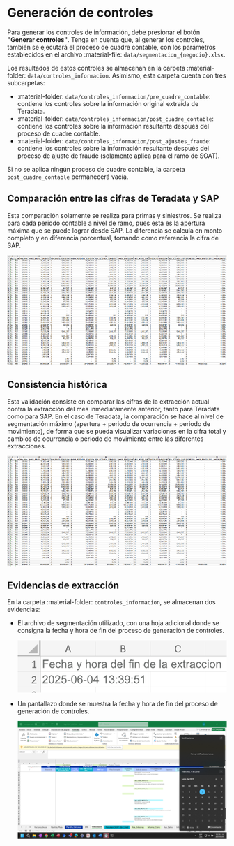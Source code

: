 # Generación de controles

Para generar los controles de información, debe presionar el botón **"Generar controles"**. Tenga en cuenta que, al generar los controles, también se ejecutará el proceso de cuadre contable, con los parámetros establecidos en el archivo :material-file: `data/segmentacion_{negocio}.xlsx`.

Los resultados de estos controles se almacenan en la carpeta :material-folder: `data/controles_informacion`. Asimismo, esta carpeta cuenta con tres subcarpetas:

- :material-folder: `data/controles_informacion/pre_cuadre_contable`: contiene los controles sobre la información original extraída de Teradata.
- :material-folder: `data/controles_informacion/post_cuadre_contable`: contiene los controles sobre la información resultante después del proceso de cuadre contable.
- :material-folder: `data/controles_informacion/post_ajustes_fraude`: contiene los controles sobre la información resultante después del proceso de ajuste de fraude (solamente aplica para el ramo de SOAT).

Si no se aplica ningún proceso de cuadre contable, la carpeta `post_cuadre_contable` permanecerá vacía.

## Comparación entre las cifras de Teradata y SAP

Esta comparación solamente se realiza para primas y siniestros. Se realiza para cada periodo contable a nivel de ramo, pues esta es la apertura máxima que se puede lograr desde SAP. La diferencia se calcula en monto completo y en diferencia porcentual, tomando como referencia la cifra de SAP.

![Comparación entre Teradata y SAP.](assets/tera_vs_sap.png)

## Consistencia histórica

Esta validación consiste en comparar las cifras de la extracción actual contra la extracción del mes inmediatamente anterior, tanto para Teradata como para SAP. En el caso de Teradata, la comparación se hace al nivel de segmentación máximo (apertura + periodo de ocurrencia + periodo de movimiento), de forma que se pueda visualizar variaciones en la cifra total y cambios de ocurrencia o periodo de movimiento entre las diferentes extracciones.

![Validación de consistencia histórica.](assets/tera_vs_sap.png)

## Evidencias de extracción

En la carpeta :material-folder: `controles_informacion`, se almacenan dos evidencias:

- El archivo de segmentación utilizado, con una hoja adicional donde se consigna la fecha y hora de fin del proceso de generación de controles.

    ![Hoja de Excel con fecha y hora.](assets/evidencia_fecha_hora.png)

- Un pantallazo donde se muestra la fecha y hora de fin del proceso de generación de controles.

    ![Pantallazo con fecha y hora.](assets/pantallazo_reloj.png)
